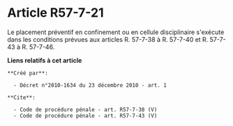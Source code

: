 # Article R57-7-21

Le placement préventif en confinement ou en cellule disciplinaire s'exécute dans les conditions prévues aux articles R.
57-7-38 à R. 57-7-40 et R. 57-7-43 à R. 57-7-46.

**Liens relatifs à cet article**

	**Créé par**:

	  - Décret n°2010-1634 du 23 décembre 2010 - art. 1

	**Cite**:

	  - Code de procédure pénale - art. R57-7-38 (V)
	  - Code de procédure pénale - art. R57-7-43 (V)
